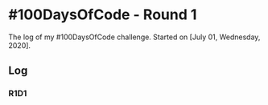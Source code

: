 # #100DaysOfCode - Round 1

The log of my #100DaysOfCode challenge. Started on [July 01, Wednesday, 2020].

## Log

### R1D1